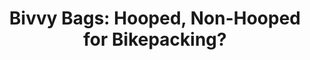 ---
layout: community
category: community
title: "Bivvy Bags: Hooped, Non-Hooped for Bikepacking?"
description: "Bivvy bags, hooped, non hooped? An open light weight bivi bag and a small lightweight tarp, so much more versatile than any hooped bivi with setup."
isTopLevel: false
isSingleLevel: false
isArticle: false
datePublished: 2022-07-15 11:42:00 +0300
dateModified: 2022-07-15 11:42:00 +0300
published: false
---
